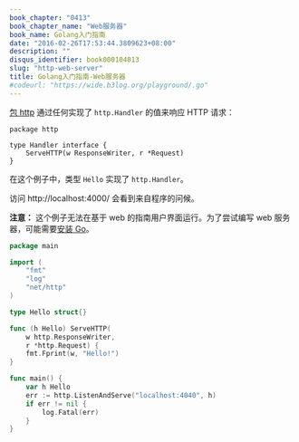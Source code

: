 ```yaml
---
book_chapter: "0413"
book_chapter_name: "Web服务器"
book_name: Golang入门指南
date: "2016-02-26T17:53:44.3809623+08:00"
description: ""
disqus_identifier: book000104013
slug: "http-web-server"
title: Golang入门指南-Web服务器
#codeurl: "https://wide.b3log.org/playground/.go"
---
```


[包 http](https://go-zh.org/pkg/net/http/#Handle) 通过任何实现了 `http.Handler` 的值来响应 HTTP 请求：

	package http

	type Handler interface {
		ServeHTTP(w ResponseWriter, r *Request)
	}

在这个例子中，类型 `Hello` 实现了 `http.Handler`。

访问 http://localhost:4000/ 会看到来自程序的问候。
	
**注意：** 这个例子无法在基于 web 的指南用户界面运行。为了尝试编写 
web 服务器，可能需要[安装 Go](https://go-zh.org/doc/install/)。

```go
package main

import (
	"fmt"
	"log"
	"net/http"
)

type Hello struct{}

func (h Hello) ServeHTTP(
	w http.ResponseWriter,
	r *http.Request) {
	fmt.Fprint(w, "Hello!")
}

func main() {
	var h Hello
	err := http.ListenAndServe("localhost:4040", h)
	if err != nil {
		log.Fatal(err)
	}
}

```

